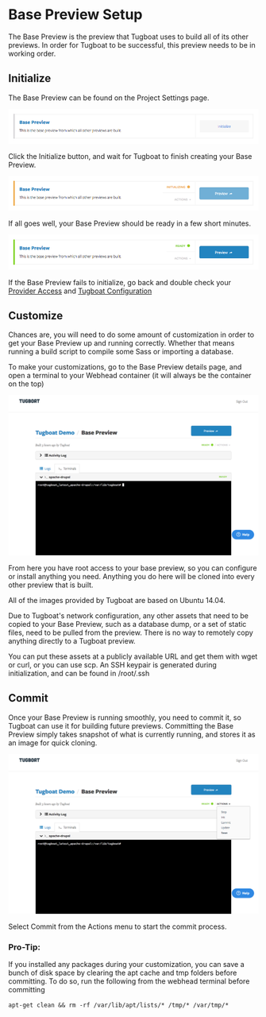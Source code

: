 # Base Preview Setup

The Base Preview is the preview that Tugboat uses to build all of its other
previews. In order for Tugboat to be successful, this preview needs to be in
working order.

## Initialize

The Base Preview can be found on the Project Settings page.

![Base Preview Absent](_images/base-preview-absent.png)

Click the Initialize button, and wait for Tugboat to finish creating your Base
Preview.

![Base Preview Initializing](_images/base-preview-initializing.png)

If all goes well, your Base Preview should be ready in a few short minutes.

![Base Preview Ready](_images/base-preview-ready.png)

If the Base Preview fails to initialize, go back and double check your
[Provider Access](provider-access.md) and
[Tugboat Configuration](tugboat-configuration.md)

## Customize

Chances are, you will need to do some amount of customization in order to get
your Base Preview up and running correctly. Whether that means running a build
script to compile some Sass or importing a database.

To make your customizations, go to the Base Preview details page, and open a
terminal to your Webhead container (it will always be the container on the top)

![Webhead Terminal](_images/base-terminal.png)

From here you have root access to your base preview, so you can configure or
install anything you need. Anything you do here will be cloned into every other
preview that is built.

All of the images provided by Tugboat are based on Ubuntu 14.04.

Due to Tugboat's network configuration, any other assets that need to be copied
to your Base Preview, such as a database dump, or a set of static files, need to
be pulled from the preview. There is no way to remotely copy anything directly
to a Tugboat preview.

You can put these assets at a publicly available URL and get them with wget or
curl, or you can use scp. An SSH keypair is generated during initialization, and
can be found in /root/.ssh

## Commit

Once your Base Preview is running smoothly, you need to commit it, so Tugboat
can use it for building future previews. Committing the Base Preview simply
takes snapshot of what is currently running, and stores it as an image for quick
cloning.

![Action Menu](_images/base-actions.png)

Select Commit from the Actions menu to start the commit process.

### Pro-Tip:

If you installed any packages during your customization, you can save a bunch
of disk space by clearing the apt cache and tmp folders before committing. To do
so, run the following from the webhead terminal before committing

    apt-get clean && rm -rf /var/lib/apt/lists/* /tmp/* /var/tmp/*
